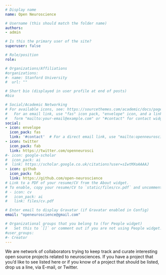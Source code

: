 ```yaml
---
# Display name
name: Open Neuroscience

# Username (this should match the folder name)
authors:
- admin

# Is this the primary user of the site?
superuser: false

# Role/position
role:

# Organizations/Affiliations
#organizations:
#- name: Stanford University
#  url: ""

# Short bio (displayed in user profile at end of posts)
#bio

# Social/Academic Networking
# For available icons, see: https://sourcethemes.com/academic/docs/page-builder/#icons
#   For an email link, use "fas" icon pack, "envelope" icon, and a link in the
#   form "mailto:your-email@example.com" or "#contact" for contact widget.
social:
- icon: envelope
  icon_pack: fas
  link: '#contact'  # For a direct email link, use "mailto:openneuroscience@gmail.com".
- icon: twitter
  icon_pack: fab
  link: https://twitter.com/openneurosci
#- icon: google-scholar
#  icon_pack: ai
#  link: https://scholar.google.co.uk/citations?user=sIwtMXoAAAAJ
- icon: github
  icon_pack: fab
  link: https://github.com/open-neuroscience
# Link to a PDF of your resume/CV from the About widget.
# To enable, copy your resume/CV to `static/files/cv.pdf` and uncomment the lines below.
# - icon: cv
#   icon_pack: ai
#   link: files/cv.pdf

# Enter email to display Gravatar (if Gravatar enabled in Config)
email: "openeuroscience@gmail.com"

# Organizational groups that you belong to (for People widget)
#   Set this to `[]` or comment out if you are not using People widget.
#user_groups:
#- Creator
---
```


We are network of collaborators trying to keep track and curate interesting open source projects related to neurosciences. If you have a project that you’d like to see listed here or if you know of a project that should be listed, drop us a line, via E-mail, or Twitter.

